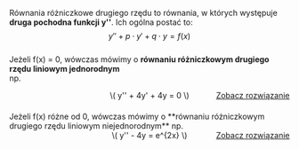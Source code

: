 Równania różniczkowe drugiego rzędu to równania, w których występuje **druga pochodna funkcji y''**.  Ich ogólna postać to:
$$
y'' + p \cdot y' + q \cdot y = f(x)
$$  
Jeżeli f(x) = 0, wówczas mówimy o **równaniu różniczkowym drugiego rzędu liniowym jednorodnym**  
np.
<div style="display: flex; justify-content: space-between; align-items: center; margin-bottom: 1.5em;">
  <div style="flex: 1;"></div>
  <div style="flex: 1; text-align: center;">\( y'' + 4y' + 4y = 0 \)</div>
  <div style="flex: 1; text-align: right;">
    <a href="/przyklad-metoda1-rzedu-2/">Zobacz rozwiązanie</a>
  </div>
</div> 
Jeżeli f(x) różne od 0, wówczas mówimy o **równaniu różniczkowym drugiego rzędu liniowym niejednorodnym**  
np.  
<div style="display: flex; justify-content: space-between; align-items: center; margin-bottom: 1.5em;">
  <div style="flex: 1;"></div>
  <div style="flex: 1; text-align: center;">\( y'' - 4y = e^{2x} \)</div>
  <div style="flex: 1; text-align: right;">
    <a href="/przyklad-metoda2-rzedu-2/">Zobacz rozwiązanie</a>
  </div>
</div>  
 